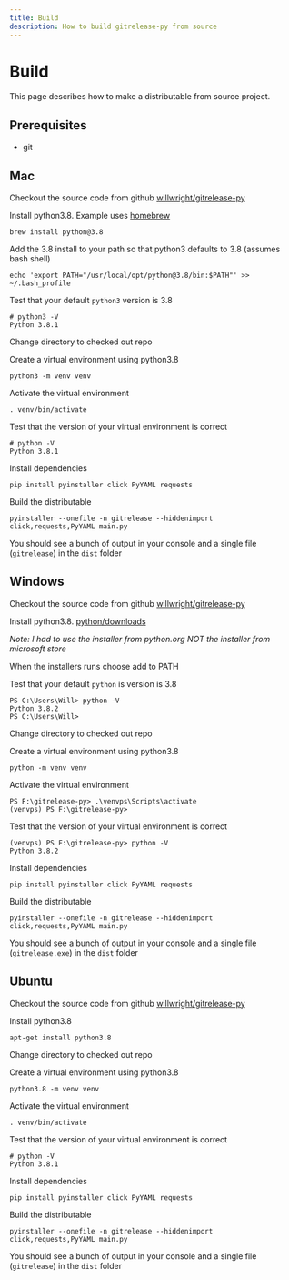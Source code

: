 ```yaml
---
title: Build
description: How to build gitrelease-py from source
---
```


# Build
This page describes how to make a distributable from source project.

## Prerequisites
* git

## Mac
Checkout the source code from github [willwright/gitrelease-py](https://github.com/willwright/gitrelease-py)

Install python3.8. Example uses [homebrew](https://brew.sh/)
```
brew install python@3.8
```

Add the 3.8 install to your path so that python3 defaults to 3.8 (assumes bash shell)
```
echo 'export PATH="/usr/local/opt/python@3.8/bin:$PATH"' >> ~/.bash_profile
```

Test that your default `python3` version is 3.8
```
# python3 -V
Python 3.8.1
```

Change directory to checked out repo

Create a virtual environment using python3.8
```
python3 -m venv venv
```

Activate the virtual environment
```
. venv/bin/activate
```

Test that the version of your virtual environment is correct
```
# python -V
Python 3.8.1
```

Install dependencies
```
pip install pyinstaller click PyYAML requests
```

Build the distributable
```
pyinstaller --onefile -n gitrelease --hiddenimport click,requests,PyYAML main.py
```

You should see a bunch of output in your console and a single file (`gitrelease`) in the `dist` folder

## Windows
Checkout the source code from github [willwright/gitrelease-py](https://github.com/willwright/gitrelease-py)

Install python3.8. [python/downloads](https://www.python.org/downloads/)

*Note: I had to use the installer from python.org NOT the installer from microsoft store*

When the installers runs choose add to PATH 

Test that your default `python` is version is 3.8
```
PS C:\Users\Will> python -V
Python 3.8.2
PS C:\Users\Will>
```

Change directory to checked out repo

Create a virtual environment using python3.8
```
python -m venv venv
```

Activate the virtual environment
```
PS F:\gitrelease-py> .\venvps\Scripts\activate
(venvps) PS F:\gitrelease-py>
```

Test that the version of your virtual environment is correct
```
(venvps) PS F:\gitrelease-py> python -V
Python 3.8.2
```

Install dependencies
```
pip install pyinstaller click PyYAML requests
```

Build the distributable
```
pyinstaller --onefile -n gitrelease --hiddenimport click,requests,PyYAML main.py
```

You should see a bunch of output in your console and a single file (`gitrelease.exe`) in the `dist` folder

## Ubuntu
Checkout the source code from github [willwright/gitrelease-py](https://github.com/willwright/gitrelease-py)

Install python3.8
```
apt-get install python3.8
```

Change directory to checked out repo

Create a virtual environment using python3.8
```
python3.8 -m venv venv
```

Activate the virtual environment
```
. venv/bin/activate
```

Test that the version of your virtual environment is correct
```
# python -V
Python 3.8.1
```

Install dependencies
```
pip install pyinstaller click PyYAML requests
```

Build the distributable
```
pyinstaller --onefile -n gitrelease --hiddenimport click,requests,PyYAML main.py
```

You should see a bunch of output in your console and a single file (`gitrelease`) in the `dist` folder
